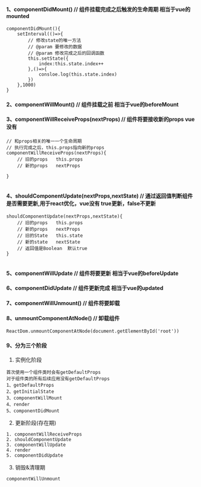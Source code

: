 #### 1、componentDidMount() // 组件挂载完成之后触发的生命周期 相当于vue的mounted
```
componentDidMount(){
    setInterval(()=>{
        // 修改state的唯一方法
        // @param 要修改的数据
        // @param 修改完成之后的回调函数
        this.setState({
            index:this.state.index++
        },()=>{
            consloe.log(this.state.index)
        })
    },1000)
}

```
#### 2、componentWillMount()  // 组件挂载之前 相当于vue的beforeMount
#### 3、componentWillReceiveProps(nextProps)  // 组件将要接收新的props vue没有

```
// 和props相关的唯一一个生命周期
// 执行完成之后，this.props指向新的props
componentWillReceiveProps(nextProps){
    // 旧的props   this.props
    // 新的props   nextProps
    
}


```
#### 4、shouldComponentUpdate(nextProps,nextState)  // 通过返回值判断组件是否需要更新,用于react优化，vue没有 true更新，false不更新
```
shouldComponentUpdate(nextProps,nextState){
    // 旧的props   this.props
    // 新的props   nextProps
    // 旧的State   this.state
    // 新的state   nextState
    // 返回值是Boolean  默认true
}


```
#### 5、componentWillUpdate // 组件将要更新 相当于vue的beforeUpdate
#### 6、componentDidUpdate // 组件更新完成 相当于vue的updated
#### 7、componentWillUnmount() // 组件将要卸载
#### 8、unmountComponentAtNode() // 卸载组件
```
ReactDom.unmountComponentAtNode(document.getElementById('root'))
```
#### 9、分为三个阶段
1. 实例化阶段

```
首次使用一个组件类时会有getDefaultProps
对于组件类的所有后续应用没有getDefaultProps
1、getDefaultProps
2、getInitialState
3、componentWillMount
4、render
5、componentDidMount
```
2. 更新阶段(存在期)


```
1. componentWillReceiveProps 
2. shouldComponentUpdate 
3. componentWillUpdate 
4. render 
5. componentDidUpdate
```
3. 销毁&清理期

```
componentWillUnmount
```
